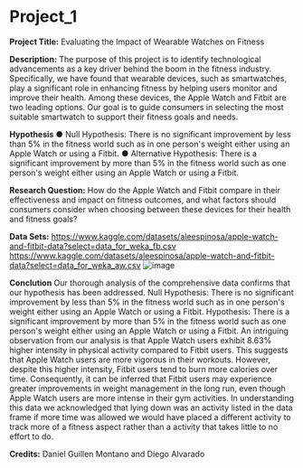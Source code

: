 # Project_1
**Project Title:** Evaluating the Impact of Wearable Watches on Fitness

**Description:** The purpose of this project is to identify technological advancements as a key driver behind the boom in the fitness industry. Specifically, we have found that wearable devices, such as smartwatches, play a significant role in enhancing fitness by helping users monitor and improve their health. Among these devices, the Apple Watch and Fitbit are two leading options. Our goal is to guide consumers in selecting the most suitable smartwatch to support their fitness goals and needs. 

**Hypothesis**
●  Null Hypothesis: There is no significant improvement by less than 5% in the fitness world such as in one person's weight either using an Apple Watch or using a Fitbit.
●  Alternative Hypothesis: There is a significant improvement by more than 5% in the fitness world such as one person's weight either using an Apple Watch or using a Fitbit.

**Research Question:**
How do the Apple Watch and Fitbit compare in their effectiveness and impact on fitness outcomes, and what factors should consumers consider when choosing between these devices for their health and fitness goals?

**Data Sets:**
https://www.kaggle.com/datasets/aleespinosa/apple-watch-and-fitbit-data?select=data_for_weka_fb.csv
https://www.kaggle.com/datasets/aleespinosa/apple-watch-and-fitbit-data?select=data_for_weka_aw.csv
![image](https://github.com/user-attachments/assets/34bdbcfa-08fe-456c-81f6-27bffce1b58c)


**Conclution**
Our thorough analysis of the comprehensive data confirms that our hypothesis has been addressed. 
  Null Hypothesis: There is no significant improvement by less than 5% in the fitness world such as in one person's weight either using an Apple Watch or using a Fitbit.
  Hypothesis: There is a significant improvement by more than 5% in the fitness world such as one person's weight either using an Apple Watch or using a Fitbit.
An intriguing observation from our analysis is that Apple Watch users exhibit 8.63% higher intensity in physical activity compared to Fitbit users. This suggests that Apple Watch users are more vigorous in their workouts. However, despite this higher intensity, Fitbit users tend to burn more calories over time. Consequently, it can be inferred that Fitbit users may experience greater improvements in weight management in the long run, even though Apple Watch users are more intense in their gym activities.
In understanding this data we acknowledged that lying down was an activity listed in the data frame if more time was allowed we would have placed a different activity to track more of a fitness aspect rather than a activity that takes little to no effort to do. 



**Credits:** Daniel Guillen Montano and Diego Alvarado
